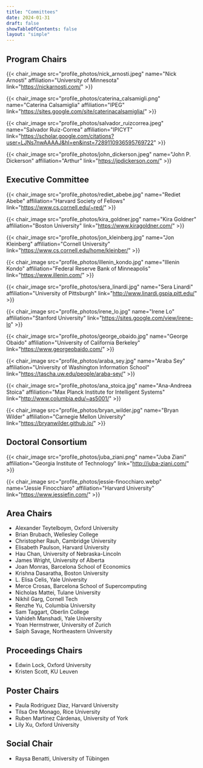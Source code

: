 ```yaml
---
title: "Committees"
date: 2024-01-31
draft: false
showTableOfContents: false
layout: "simple"
---
```


## Program Chairs
{{< chair_image src="profile_photos/nick_arnosti.jpeg" name="Nick Arnosti" affiliation="University of Minnesota" link="https://nickarnosti.com/" >}}

{{< chair_image src="profile_photos/caterina_calsamigli.png" name="Caterina Calsamiglia" affiliation="IPEG" link="https://sites.google.com/site/caterinacalsamiglia/" >}}

{{< chair_image src="profile_photos/salvador_ruizcorrea.jpeg" name="Salvador Ruiz-Correa" affiliation="IPICYT" link="https://scholar.google.com/citations?user=LJNs7nwAAAAJ&hl=en&inst=7289110936595769722" >}}

{{< chair_image src="profile_photos/john_dickerson.jpeg" name="John P. Dickerson" affiliation="Arthur" link="https://jpdickerson.com/" >}}

<!-- {{< twitter user="ACMEAAMO" id="1757795805254099256" >}} -->

## Executive Committee
{{< chair_image src="profile_photos/rediet_abebe.jpg" name="Rediet Abebe" affiliation="Harvard Society of Fellows" link="https://www.cs.cornell.edu/~red/" >}}

{{< chair_image src="profile_photos/kira_goldner.jpg" name="Kira Goldner" affiliation="Boston University" link="https://www.kiragoldner.com/" >}}

{{< chair_image src="profile_photos/jon_kleinberg.jpg" name="Jon Kleinberg" affiliation="Cornell University" link="https://www.cs.cornell.edu/home/kleinber/" >}}

{{< chair_image src="profile_photos/illenin_kondo.jpg" name="Illenin Kondo" affiliation="Federal Reserve Bank of Minneapolis" link="https://www.illenin.com/" >}}

{{< chair_image src="profile_photos/sera_linardi.jpg" name="Sera Linardi" affiliation="University of Pittsburgh" link="http://www.linardi.gspia.pitt.edu/" >}}

{{< chair_image src="profile_photos/irene_lo.jpg" name="Irene Lo" affiliation="Stanford University" link="https://sites.google.com/view/irene-lo" >}}

{{< chair_image src="profile_photos/george_obaido.jpg" name="George Obaido" affiliation="University of California Berkeley" link="https://www.georgeobaido.com/" >}}

{{< chair_image src="profile_photos/araba_sey.jpg" name="Araba Sey" affiliation="University of Washington Information School" link="https://tascha.uw.edu/people/araba-sey/" >}}

{{< chair_image src="profile_photos/ana_stoica.jpg" name="Ana-Andreea Stoica" affiliation="Max Planck Institute for Intelligent Systems" link="http://www.columbia.edu/~as5001/" >}}

{{< chair_image src="profile_photos/bryan_wilder.jpg" name="Bryan Wilder" affiliation="Carnegie Mellon University" link="https://bryanwilder.github.io/" >}}

## Doctoral Consortium
{{< chair_image src="profile_photos/juba_ziani.png" name="Juba Ziani" affiliation="Georgia Institute of Technology" link="http://juba-ziani.com/" >}}

{{< chair_image src="profile_photos/jessie-finocchiaro.webp" name="Jessie Finocchiaro" affiliation="Harvard University" link="https://www.jessiefin.com/" >}}

## Area Chairs

- Alexander Teytelboym, Oxford University
- Brian Brubach, Wellesley College
- Christopher Rauh, Cambridge University
- Elisabeth Paulson, Harvard University
- Hau Chan, University of Nebraska-Lincoln
- James Wright, University of Alberta
- Joan Monras, Barcelona School of Economics
- Krishna Dasaratha, Boston University
- L. Elisa Celis, Yale University
- Merce Crosas, Barcelona School of Supercomputing
- Nicholas Mattei, Tulane University
- Nikhil Garg, Cornell Tech
- Renzhe Yu, Columbia University
- Sam Taggart, Oberlin College
- Vahideh Manshadi, Yale University
- Yoan Hermstrwer, University of Zurich
- Saiph Savage, Northeastern University

## Proceedings Chairs
- Edwin Lock, Oxford University
- Kristen Scott, KU Leuven

## Poster Chairs
- Paula Rodriguez Diaz, Harvard University
- Tilsa Ore Monago, Rice University
- Ruben Martínez Cárdenas, University of York
- Lily Xu, Oxford University

## Social Chair
- Raysa Benatti, University of Tübingen